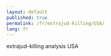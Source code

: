 ```yaml
---
layout: default
published: true
permalink: /fr/extrajud-killing/USA/
lang: fr
---
```


extrajud-killing analysis USA
